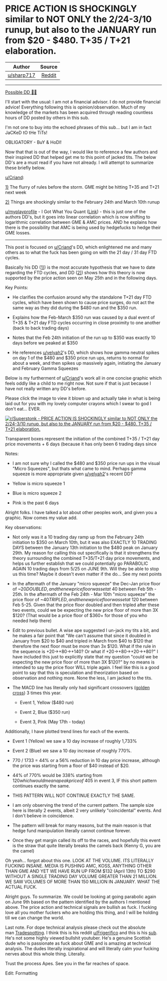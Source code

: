 PRICE ACTION IS SHOCKINGLY similar to NOT ONLY the 2/24-3/10 runup, but also to the JANUARY run from $20 - $480. T+35 / T+21 elaboration.
=========================================================================================================================================

| Author       | Source       | 
| :-------------: |:-------------:|
|  [u/sharp717](https://www.reddit.com/user/sharp717/) | [Reddit](https://www.reddit.com/r/Superstonk/comments/nrud2r/price_action_is_shockingly_similar_to_not_only/) | 

---


[Possible DD 👨‍🔬](https://www.reddit.com/r/Superstonk/search?q=flair_name%3A%22Possible%20DD%20%F0%9F%91%A8%E2%80%8D%F0%9F%94%AC%22&restrict_sr=1)

I'll start with the usual: I am not a financial advisor. I do not provide financial advice! Everything following this is opinion/observation. Much of my knowledge of the markets has been acquired through reading countless hours of DD posted by others in this sub.

I'm not one to buy into the echoed phrases of this sub... but I am in fact JaCKeD tO tHe TiTs!

OBLIGATORY - BuY & HoDl!

Now that that is out of the way, I would like to reference a few authors and their inspired DD that helped get me to this point of jacked tits. The below DD's are a must read if you have not already. I will attempt to summarize these briefly below.

[u/Criand](https://www.reddit.com/u/Criand/):

[1)](https://www.reddit.com/r/Superstonk/comments/ngru15/the_flurry_of_rules_before_the_storm_dtc_icc_occ/) The flurry of rules before the storm. GME might be hitting T+35 and T+21 next week

[2)](https://www.reddit.com/r/Superstonk/comments/nqbera/things_are_shockingly_similar_to_the_february/) Things are shockingly similar to the February 24th and March 10th runup

[u/myplayprofile](https://www.reddit.com/user/myplayprofile/) - I Got What You Quant ([Link](https://www.reddit.com/r/Superstonk/comments/nqzo1o/i_got_what_you_quant_6221_trading_analysis_and_a/?utm_source=share&utm_medium=web2x&context=3)) - this is just one of the authors DD's, but it goes into linear correlation which is now shifting to logarithmic correlation between GME & AMC prices. AND he explains how there is the possibility that AMC is being used by hedgefucks to hedge their GME losses.

_________________________________________________________________________________________________

This post is focused on [u/Criand](https://www.reddit.com/u/Criand/)'s DD, which enlightened me and many others as to what the fuck has been going on with the 21 day / 31 day FTD cycles.

Basically his DD ([1)](https://www.reddit.com/r/Superstonk/comments/ngru15/the_flurry_of_rules_before_the_storm_dtc_icc_occ/)) is the most accurate hypothesis that we have to date regarding the FTD cycles, and DD ([2)](https://www.reddit.com/r/Superstonk/comments/nqbera/things_are_shockingly_similar_to_the_february/)) shows how this theory is now supported by the price action seen on May 25th and in the following days.

Key Points:

-   He clarifies the confusion around why the standalone T+21 day FTD cycles, which have been shown to cause price surges, do not act the same way as they did during the $480 run and the $350 run.

-   Explains how the Feb-March $350 run was caused by a dual event of T+35 & T+21 day FTD cycles occurring in close proximity to one another (back to back trading days)

-   Notes that the Feb 24th initiation of the run up to $350 was exactly 10 days before we peaked at $350

-   He references [u/yelyah2](https://www.reddit.com/u/yelyah2/)'s DD, which shows how gamma neutral spikes on day 1 of the $480 and $350 price run ups, returns to normal for about a week, and then spikes up massively again, initiating the January and February Gamma Squeezes

Below is my furtherment of [u/Criand](https://www.reddit.com/u/Criand/)'s work all in one concise graphic which feels oddly like a child to me right now. Not sure if that is just because I have not really written any DD's before.

Please click the image to view it blown up and actually take in what is being laid out for you with my lovely computer crayons which I swear to god I don't eat... EVER.

[![r/Superstonk - PRICE ACTION IS SHOCKINGLY similar to NOT ONLY the 2/24-3/10 runup, but also to the JANUARY run from $20 - $480. T+35 / T+21 elaboration.](https://preview.redd.it/v8tmo6hdi5371.png?width=1287&format=png&auto=webp&s=9a7e70813852641f29b2e57d8fc64ea7f7b83f77)](https://preview.redd.it/v8tmo6hdi5371.png?width=1287&format=png&auto=webp&s=9a7e70813852641f29b2e57d8fc64ea7f7b83f77)

Transparent boxes represent the initiation of the combined T+35 / T+21 day price movements + 6 days (because it has only been 6 trading days since

Notes:

-   I am not sure why I called the $480 and $350 price run ups in the visual "Micro Squeezes", but thats what came to mind. Perhaps gamma squeeze is more appropriate given [u/yelyah2](https://www.reddit.com/u/yelyah2/)'s recent DD?

-   Yellow is micro squeeze 1

-   Blue is micro squeeze 2

-   Pink is the past 6 days

Alright folks. I have talked a lot about other peoples work, and given you a graphic. Now comes my value add.

Key observations:

-   Not only was it a 10 trading day ramp up from the February 24th initiation to $350 on March 10th, but it was also EXACTLY 10 TRADING DAYS between the January 13th initiation to the $480 peak on January 29th. My reason for calling this out specifically is that it strengthens the theory surrounding the combined T+35/T+21 day price movements, and helps us further establish that we could potentially go PARABOLIC AGAIN 10 trading days from 5/25 on JUNE 9th. Will they be able to stop us this time? Maybe it doesn't even matter if the do... See my next points

-   In the aftermath of the January "micro squeeze" the Dec-Jan price floor of ~$20 DOUBLED, and the new price floor was set at ~$40 between Feb 5th - 25th. In the aftermath of the Feb 24th - Mar 10th "micro squeeze" the price floor of ~$40 TRIPLED, and the new price floor was set at ~$120 between Feb 5-25. Given that the price floor doubled and then tripled after these two events, could we be expecting the new price floor of more than 3X $120? (That would be a price floor of $360+ for those of you who needed help there)

-   Edit to previous bullet. A wise ape suggested I un-jack my tits a bit, and he makes a fair point that "We can't assume that since it doubled in January from $20 to $40 and tripled in March from $40 to $120 that therefore the next floor must be more than 3x $120. What if the rule in the sequence is +20->+80->+140? Or what if +20->+80->+20->+80?" I have included this just to explicitly state that my question "could we be expecting the new price floor of more than 3X $120?" by no means is intended to say the price floor WILL triple again. I feel like this is a good point to say that this is speculation and theorization based on observation and nothing more. None the less, I am jacked to the tits.

-   The MACD line has literally only had significant crossovers ([golden cross](https://www.investopedia.com/terms/g/goldencross.asp#:~:text=What%20does%20a%20golden%20cross%20indicate%3F,under%20a%20short%2Dterm%20MA)) 3 times this year.

    -   Event 1, Yellow ($480 run)

    -   Event 2, Blue ($350 run)

    -   Event 3, Pink (May 17th - today)

Additionally, I have plotted trend lines for each of the events.

-   Event 1 (Yellow) we saw a 10 day increase of roughly 1,733%

-   Event 2 (Blue) we saw a 10 day increase of roughly 770%.

-   770 / 1733 = 44% or a 56% reduction in 10 day price increase, although the price was starting from a floor of $40 instead of $20.

-   44% of 770% would be 338% starting from $120 which would mean a peak price of ~$405 in event 3, IF this short pattern continues exactly the same.

-   THIS PATTERN WILL NOT CONTINUE EXACTLY THE SAME.

-   I am only observing the trend of the current pattern. The sample size here is literally 2 events, albeit 2 very unlikely "coincidental" events. And I don't believe in coincidence.

-   The pattern will break for many reasons, but the main reason is that hedge fund manipulation literally cannot continue forever.

-   Once they get margin called its off to the races, and hopefully this event is the straw that quite literally breaks the camels back (Kenny G, you are the camel)

Oh yeah... forgot about this one. LOOK AT THE VOLUME. ITS LITERALLY FUCKING INSANE. MEDIA IS PUSHING AMC, KOSS, ANYTHING OTHER THAN GME AND YET WE HAVE RUN UP FROM $132 (April 13th) TO $290 WITHOUT A SINGLE TRADING DAY VOLUME GREATER THAN 21 MILLION. WE SAW VOLUMES OF MORE THAN 150 MILLION IN JANUARY. WHAT THE ACTUAL FUCK.

Alright guys. To summarize. We could be looking at going parabolic again on June 9th based on the pattern identified by the authors I mentioned above. The price action and technical signals are bullish as fuck. I fucking love all you mother fuckers who are holding this thing, and I will be holding till we can change the world.

Last note. For dope technical analysis please check out the absolute man [Tradespotting](https://www.youtube.com/channel/UCI24I7XHA2yY4Fs-pVmplpA). I think this is his reddit [u/Frigerifico](https://www.reddit.com/user/Frigerifico/) and this is his [sub](https://www.reddit.com/r/tradespotting/). He's not some highly viewed bullshit youtuber. He's a genuine Scottish dude who is passionate as fuck about GME and is amazing at technical analysis. The dudes literally inspirational and will literally calm your fucking nerves about this whole thing. Literally.

Trust the process Apes. See you in the far reaches of space.

Edit: Formatting
